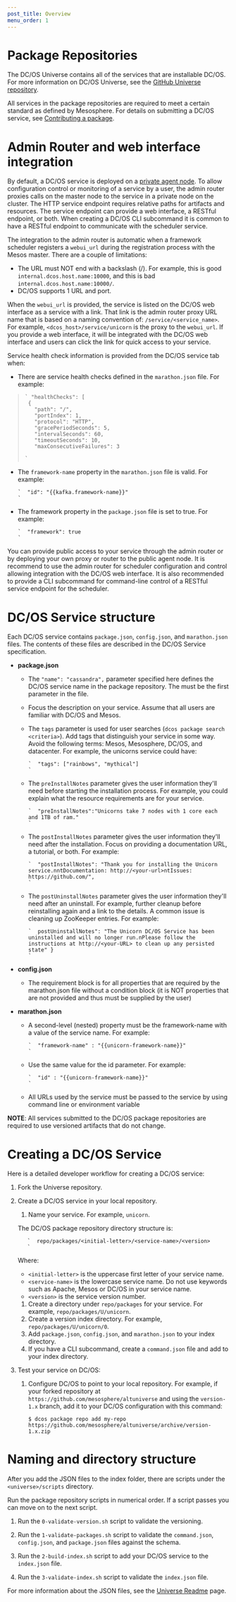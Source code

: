 ```yaml
---
post_title: Overview
menu_order: 1
---
```

# <a name="universe"></a>Package Repositories

The DC/OS Universe contains all of the services that are installable DC/OS. For more information on DC/OS Universe, see the [GitHub Universe repository][1].

All services in the package repositories are required to meet a certain standard as defined by Mesosphere. For details on submitting a DC/OS service, see [Contributing a package][2].

# <a name="adminrouter"></a>Admin Router and web interface integration

By default, a DC/OS service is deployed on a [private agent node][3]. To allow configuration control or monitoring of a service by a user, the admin router proxies calls on the master node to the service in a private node on the cluster. The HTTP service endpoint requires relative paths for artifacts and resources. The service endpoint can provide a web interface, a RESTful endpoint, or both. When creating a DC/OS CLI subcommand it is common to have a RESTful endpoint to communicate with the scheduler service.

The integration to the admin router is automatic when a framework scheduler registers a `webui_url` during the registration process with the Mesos master. There are a couple of limitations:

  * The URL must NOT end with a backslash (/). For example, this is good `internal.dcos.host.name:10000`, and this is bad `internal.dcos.host.name:10000/`.
  * DC/OS supports 1 URL and port.

When the `webui_url` is provided, the service is listed on the DC/OS web interface as a service with a link. That link is the admin router proxy URL name that is based on a naming convention of: `/service/<service_name>`. For example, `<dcos_host>/service/unicorn` is the proxy to the `webui_url`. If you provide a web interface, it will be integrated with the DC/OS web interface and users can click the link for quick access to your service.

Service health check information is provided from the DC/OS service tab when:

  * There are service health checks defined in the `marathon.json` file. For example:

>     ` "healthChecks": [
>      {
>        "path": "/",
>        "portIndex": 1,
>        "protocol": "HTTP",
>        "gracePeriodSeconds": 5,
>        "intervalSeconds": 60,
>        "timeoutSeconds": 10,
>        "maxConsecutiveFailures": 3
>      
>     `

  * The `framework-name` property in the `marathon.json` file is valid. For example:
    
        `  "id": "{{kafka.framework-name}}"
        `

  * The framework property in the `package.json` file is set to true. For example:
    
        `  "framework": true
        `

You can provide public access to your service through the admin router or by deploying your own proxy or router to the public agent node. It is recommend to use the admin router for scheduler configuration and control allowing integration with the DC/OS web interface. It is also recommended to provide a CLI subcommand for command-line control of a RESTful service endpoint for the scheduler.

# DC/OS Service structure

Each DC/OS service contains `package.json`, `config.json`, and `marathon.json` files. The contents of these files are described in the DC/OS Service specification.

<!-- This information should be replaced with link to service spec. JSH 11/23/15 -->

  * **package.json**
    
      * The `"name": "cassandra",` parameter specified here defines the DC/OS service name in the package repository. The must be the first parameter in the file. 
      * Focus the description on your service. Assume that all users are familiar with DC/OS and Mesos.
      * The `tags` parameter is used for user searches (`dcos package search <criteria>`). Add tags that distinguish your service in some way. Avoid the following terms: Mesos, Mesosphere, DC/OS, and datacenter. For example, the unicorns service could have:
        
            `  "tags": ["rainbows", "mythical"]
            `
    
      * The `preInstallNotes` parameter gives the user information they'll need before starting the installation process. For example, you could explain what the resource requirements are for your service.
        
            `  "preInstallNotes":"Unicorns take 7 nodes with 1 core each and 1TB of ram."
            `
    
      * The `postInstallNotes` parameter gives the user information they'll need after the installation. Focus on providing a documentation URL, a tutorial, or both. For example:
        
            `  "postInstallNotes": "Thank you for installing the Unicorn service.nntDocumentation: http://<your-url>ntIssues: https://github.com/",
            `
    
      * The `postUninstallNotes` parameter gives the user information they'll need after an uninstall. For example, further cleanup before reinstalling again and a link to the details. A common issue is cleaning up ZooKeeper entries. For example:
        
            `  postUninstallNotes": "The Unicorn DC/OS Service has been uninstalled and will no longer run.nPlease follow the instructions at http://<your-URL> to clean up any persisted state" }
            `

  * **config.json**
    
      * The requirement block is for all properties that are required by the marathon.json file without a condition block (it is NOT properties that are not provided and thus must be supplied by the user)

  * **marathon.json**
    
      * A second-level (nested) property must be the framework-name with a value of the service name. For example:
        
            `  "framework-name" : "{{unicorn-framework-name}}"
            `
    
      * Use the same value for the id parameter. For example:
        
            `  "id" : "{{unicorn-framework-name}}"
            `
    
      * All URLs used by the service must be passed to the service by using command line or environment variable

**NOTE**: All services submitted to the DC/OS package repositories are required to use versioned artifacts that do not change.

# Creating a DC/OS Service

Here is a detailed developer workflow for creating a DC/OS service:

  1. Fork the Universe repository.

  2. Create a DC/OS service in your local repository.
    
      1. Name your service. For example, `unicorn`.
        
        The DC/OS package repository directory structure is:
        
            `  repo/packages/<initial-letter>/<service-name>/<version>
            `
        
        Where:
    
      * `<initial-letter>` is the uppercase first letter of your service name. 
      * `<service-name>` is the lowercase service name. Do not use keywords such as Apache, Mesos or DC/OS in your service name.
      * `<version>` is the service version number. 
      1. Create a directory under `repo/packages` for your service. For example, `repo/packages/U/unicorn`.
      2. Create a version index directory. For example, `repo/packages/U/unicorn/0`.
      3. Add `package.json`, `config.json`, and `marathon.json` to your index directory.
      4. If you have a CLI subcommand, create a `command.json` file and add to your index directory.

  3. Test your service on DC/OS:
    
      1. Configure DC/OS to point to your local repository. For example, if your forked repository at `https://github.com/mesosphere/altuniverse` and using the `version-1.x` branch, add it to your DC/OS configuration with this command:
        
            `$ dcos package repo add my-repo https://github.com/mesosphere/altuniverse/archive/version-1.x.zip
            `

# Naming and directory structure

After you add the JSON files to the index folder, there are scripts under the `<universe>/scripts` directory.

Run the package repository scripts in numerical order. If a script passes you can move on to the next script.

  1. Run the `0-validate-version.sh` script to validate the versioning.

  2. Run the `1-validate-packages.sh` script to validate the `command.json`, `config.json`, and `package.json` files against the schema.

  3. Run the `2-build-index.sh` script to add your DC/OS service to the `index.json` file.

  4. Run the `3-validate-index.sh` script to validate the `index.json` file.

For more information about the JSON files, see the [Universe Readme][1] page. <!-- ### <a name="dcoscli"></a>DC/OS CLI The command.json schema access the service endpoint Developer notes: There currently is no support for service dependencies over riding the framework-name (service endpoint)? -->

 [1]: https://github.com/mesosphere/universe
 [2]: https://github.com/mesosphere/universe#contributing-a-package
 [3]: /overview/security/#scrollNav-2